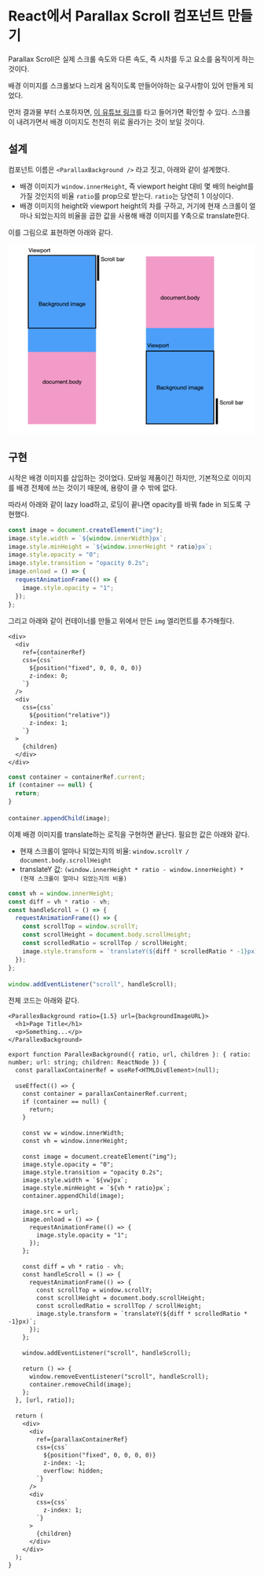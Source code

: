 # React에서 Parallax Scroll 컴포넌트 만들기

Parallax Scroll은 실제 스크롤 속도와 다른 속도, 즉 시차를 두고 요소를 움직이게 하는 것이다.

배경 이미지를 스크롤보다 느리게 움직이도록 만들어야하는 요구사항이 있어 만들게 되었다.

먼저 결과물 부터 스포하자면, [이 유튜브 링크](https://youtu.be/mPXaqnyDKi4)를 타고 들어가면 확인할 수 있다. 스크롤이 내려가면서 배경 이미지도 천천히 위로 올라가는 것이 보일 것이다.

## 설계

컴포넌트 이름은 `<ParallaxBackground />` 라고 짓고, 아래와 같이 설계했다.

- 배경 이미지가 `window.innerHeight`, 즉 viewport height 대비 몇 배의 height를 가질 것인지의 비율 `ratio`를 prop으로 받는다. `ratio`는 당연히 1 이상이다.
- 배경 이미지의 height와 viewport height의 차를 구하고, 거기에 현재 스크롤이 얼마나 되었는지의 비율을 곱한 값을 사용해 배경 이미지를 Y축으로 translate한다.

이를 그림으로 표현하면 아래와 같다.

<img src="./design.png" alt="" width="500px" />

## 구현

시작은 배경 이미지를 삽입하는 것이었다. 모바일 제품이긴 하지만, 기본적으로 이미지를 배경 전체에 쓰는 것이기 때문에, 용량이 클 수 밖에 없다.

따라서 아래와 같이 lazy load하고, 로딩이 끝나면 opacity를 바꿔 fade in 되도록 구현했다.

```typescript
const image = document.createElement("img");
image.style.width = `${window.innerWidth}px`;
image.style.minHeight = `${window.innerHeight * ratio}px`;
image.style.opacity = "0";
image.style.transition = "opacity 0.2s";
image.onload = () => {
  requestAnimationFrame(() => {
    image.style.opacity = "1";
  });
};
```

그리고 아래와 같이 컨테이너를 만들고 위에서 만든 `img` 엘리먼트를 추가해줬다.

```tsx
<div>
  <div
    ref={containerRef}
    css={css`
      ${position("fixed", 0, 0, 0, 0)}
      z-index: 0;
    `}
  />
  <div
    css={css`
      ${position("relative")}
      z-index: 1;
    `}
  >
    {children}
  </div>
</div>
```

```typescript
const container = containerRef.current;
if (container == null) {
  return;
}

container.appendChild(image);
```

이제 배경 이미지를 translate하는 로직을 구현하면 끝난다. 필요한 값은 아래와 같다.

- 현재 스크롤이 얼마나 되었는지의 비율: `window.scrollY / document.body.scrollHeight`
- translateY 값: `(window.innerHeight * ratio - window.innerHeight) * (현재 스크롤이 얼마나 되었는지의 비율)`

```typescript
const vh = window.innerHeight;
const diff = vh * ratio - vh;
const handleScroll = () => {
  requestAnimationFrame(() => {
    const scrollTop = window.scrollY;
    const scrollHeight = document.body.scrollHeight;
    const scrolledRatio = scrollTop / scrollHeight;
    image.style.transform = `translateY(${diff * scrolledRatio * -1}px)`;
  });
};

window.addEventListener("scroll", handleScroll);
```

전체 코드는 아래와 같다.

```tsx
<ParallexBackground ratio={1.5} url={backgroundImageURL}>
  <h1>Page Title</h1>
  <p>Something...</p>
</ParallexBackground>
```

```tsx
export function ParallexBackground({ ratio, url, children }: { ratio: number; url: string; children: ReactNode }) {
  const parallaxContainerRef = useRef<HTMLDivElement>(null);

  useEffect(() => {
    const container = parallaxContainerRef.current;
    if (container == null) {
      return;
    }

    const vw = window.innerWidth;
    const vh = window.innerHeight;

    const image = document.createElement("img");
    image.style.opacity = "0";
    image.style.transition = "opacity 0.2s";
    image.style.width = `${vw}px`;
    image.style.minHeight = `${vh * ratio}px`;
    container.appendChild(image);

    image.src = url;
    image.onload = () => {
      requestAnimationFrame(() => {
        image.style.opacity = "1";
      });
    };

    const diff = vh * ratio - vh;
    const handleScroll = () => {
      requestAnimationFrame(() => {
        const scrollTop = window.scrollY;
        const scrollHeight = document.body.scrollHeight;
        const scrolledRatio = scrollTop / scrollHeight;
        image.style.transform = `translateY(${diff * scrolledRatio * -1}px)`;
      });
    };

    window.addEventListener("scroll", handleScroll);

    return () => {
      window.removeEventListener("scroll", handleScroll);
      container.removeChild(image);
    };
  }, [url, ratio]);

  return (
    <div>
      <div
        ref={parallaxContainerRef}
        css={css`
          ${position("fixed", 0, 0, 0, 0)}
          z-index: -1;
          overflow: hidden;
        `}
      />
      <div
        css={css`
          z-index: 1;
        `}
      >
        {children}
      </div>
    </div>
  );
}
```
